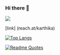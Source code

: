 ### Hi there 👋

<!--
**eupho23/eupho23** is a ✨ _special_ ✨ repository because its `README.md` (this file) appears on your GitHub profile.

Here are some ideas to get you started:

- 🔭 I’m currently working on ...
- 🌱 I’m currently learning ...
- 👯 I’m looking to collaborate on ...
- 🤔 I’m looking for help with ...
- 💬 Ask me about ...
- 📫 How to reach me: ...
- 😄 Pronouns: ...
- ⚡ Fun fact: ...
-->

<!-- count -->
[![](https://visitcount.itsvg.in/api?id=eupho23&label=Profile%20Views&color=1&icon=5&pretty=false)](https://visitcount.itsvg.in)

[link] (reach.at/karthika)


<!-- #donut -->
[![Top Langs](https://github-readme-stats.vercel.app/api/top-langs/?username=eupho23&layout=donut)](https://github.com/anuraghazra/github-readme-stats)

<!-- #Quote -->
[![Readme Quotes](https://quotes-github-readme.vercel.app/api?type=horizontal&theme=nord )](https://github.com/piyushsuthar/github-readme-quotes)
